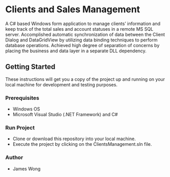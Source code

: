 # Clients and Sales Management
A C# based Windows form application to manage clients’ information and keep track of the total sales and account statuses in a remote MS SQL server. Accomplished automatic synchronization of data between the Client Dialog and DataGridView by utilizing data binding techniques to perform database operations. Achieved high degree of separation of concerns by placing the business and data layer in a separate DLL dependency.

## Getting Started
These instructions will get you a copy of the project up and running on your local machine for development and testing purposes.

### Prerequisites
* Windows OS
* Microsoft Visual Studio (.NET Framework) and C#

### Run Project
* Clone or download this repository into your local machine.
* Execute the project by clicking on the ClientsManagement.sln file.

### Author
* James Wong
